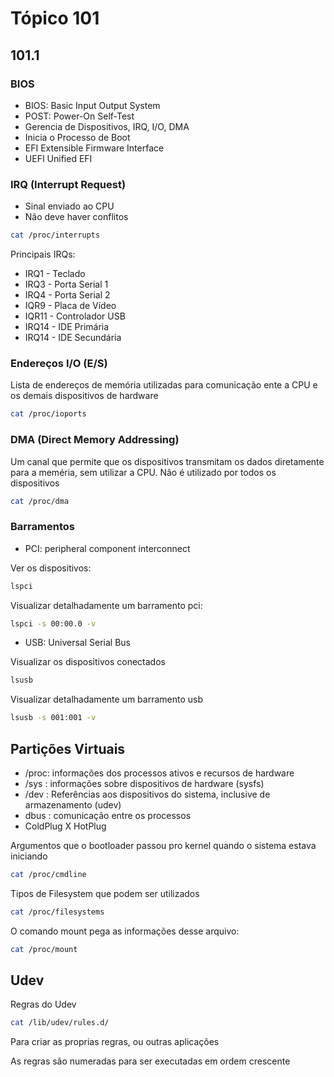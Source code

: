 # Tópico 101

## 101.1

### BIOS

- BIOS: Basic Input Output System
- POST: Power-On Self-Test
- Gerencia de Dispositivos, IRQ, I/O, DMA
- Inicia o Processo de Boot
- EFI Extensible Firmware Interface
- UEFI Unified EFI

### IRQ (Interrupt Request)

- Sinal enviado ao CPU
- Não deve haver conflitos

```bash
cat /proc/interrupts
```

Principais IRQs:

- IRQ1  - Teclado
- IRQ3  - Porta Serial 1
- IRQ4  - Porta Serial 2
- IQR9  - Placa de Vídeo
- IQR11 - Controlador USB
- IRQ14 - IDE Primária
- IRQ14 - IDE Secundária

### Endereços I/O (E/S)

Lista de endereços de memória utilizadas para comunicação ente a CPU e os demais dispositivos de hardware

```bash
cat /proc/ioports
```

### DMA (Direct Memory Addressing)

Um canal que permite que os dispositivos transmitam os dados diretamente para a meméria, sem utilizar a CPU. Não é utilizado por todos os dispositivos

```bash
cat /proc/dma
```

### Barramentos

- PCI: peripheral component interconnect

Ver os dispositivos:

```bash
lspci
```

Visualizar detalhadamente um barramento pci:

```bash
lspci -s 00:00.0 -v
```

- USB: Universal Serial Bus

Visualizar os dispositivos conectados

```bash
lsusb
```

Visualizar detalhadamente um barramento usb

```bash
lsusb -s 001:001 -v
```

## Partições Virtuais

- /proc: informações dos processos ativos e recursos de hardware
- /sys : informações sobre dispositivos de hardware (sysfs)
- /dev : Referências aos dispositivos do sistema, inclusive de armazenamento (udev)
- dbus : comunicação entre os processos
- ColdPlug X HotPlug

Argumentos que o bootloader passou pro kernel quando o sistema estava iniciando

```bash
cat /proc/cmdline
```

Tipos de Filesystem que podem ser utilizados

```bash
cat /proc/filesystems
```

O comando mount pega as informações desse arquivo:

```bash
cat /proc/mount
```

## Udev

Regras do Udev

```bash
cat /lib/udev/rules.d/
```

Para criar as proprias regras, ou outras aplicações

As regras são numeradas para ser executadas em ordem crescente
